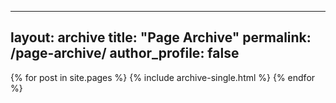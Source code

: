 
---
layout: archive
title: "Page Archive"
permalink: /page-archive/
author_profile: false
---

{% for post in site.pages %}
  {% include archive-single.html %}
{% endfor %}
